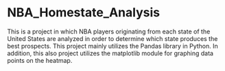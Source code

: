 # NBA_Homestate_Analysis

This is a project in which NBA players originating from each state of the United States are analyzed in order to determine which state produces the best prospects. This project mainly utilizes the Pandas library in Python. In addition, this also project utilizes the matplotlib module for graphing data points on the heatmap.
